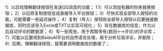 1）以后给理解翻译按钮在发送QQ消息的功能；
1.1）可以添加有趣的你来我换按钮；
2）以后把复制按钮变成直接导入平台按钮；
3）尽快实现全部导入按钮的功能，可能需要一些延迟操作；
4）复制（导入）按钮和全部导入按钮以后要链接数据库，同时应该导入Excle或TXT以实现可视化；
5）存在数据库的信息，作为以后自动评论的数据源；
6）写一些爬虫，用于爬取带有{题目<-->评论}的评论库；
7）可能以后要用到BaiduAI平台的自然语言处理，用于分析垃圾评论，并剔除；
8）后期，理解翻译按钮，就需要调用数据库的数据了；
